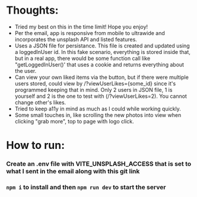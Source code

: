 # Thoughts:

* Tried my best on this in the time limit! Hope you enjoy!
* Per the email, app is responsive from mobile to ultrawide and incorporates the unsplash API and listed features.
* Uses a JSON file for persistance. This file is created and updated using a loggedInUser id. In this fake scenario, everything is stored inside that, but in a real app, there would be some function call like "getLoggedInUser()' that uses a cookie and returns everything about the user.
* Can view your own liked items via the button, but if there were multiple users stored, could view by /?viewUserLikes={some_id} since it's programmed keeping that in mind. Only 2 users in JSON file, 1 is yourself and 2 is the one to test with (/?viewUserLikes=2). You cannot change other's likes.
* Tried to keep a11y in mind as much as I could while working quickly.
* Some small touches in, like scrolling the new photos into view when clicking "grab more", top to page with logo click.

# How to run:

### Create an .env file with VITE_UNSPLASH_ACCESS that is set to what I sent in the email along with this git link

### `npm i` to install and then `npm run dev` to start the server


